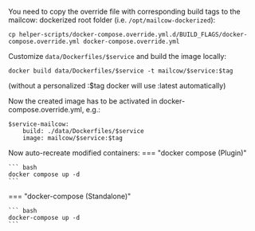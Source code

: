 You need to copy the override file with corresponding build tags to the mailcow: dockerized root folder (i.e. `/opt/mailcow-dockerized`):

```
cp helper-scripts/docker-compose.override.yml.d/BUILD_FLAGS/docker-compose.override.yml docker-compose.override.yml
```


Customize `data/Dockerfiles/$service` and build the image locally:
```
docker build data/Dockerfiles/$service -t mailcow/$service:$tag
```
(without a personalized :$tag docker will use :latest automatically)


Now the created image has to be activated in docker-compose.override.yml, e.g.:
```
$service-mailcow:
    build: ./data/Dockerfiles/$service
    image: mailcow/$service:$tag
```

Now auto-recreate modified containers:
=== "docker compose (Plugin)"

    ``` bash
    docker compose up -d
    ```

=== "docker-compose (Standalone)"

    ``` bash
    docker-compose up -d
    ```
